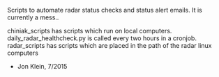 Scripts to automate radar status checks and status alert emails.
It is currently a mess..

chiniak_scripts has scripts which run on local computers. daily_radar_healthcheck.py is called every two hours in a cronjob.
radar_scripts has scripts which are placed in the path of the radar linux computers

- Jon Klein, 7/2015
